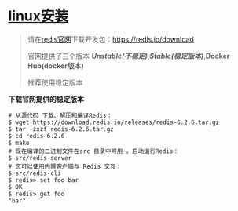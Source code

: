 #   [linux安装](https://www.runoob.com/redis/redis-install.html)

> 请在[redis官网](https://redis.io/download)下载开发包：https://redis.io/download
>
> 官网提供了三个版本 ***Unstable(不稳定)***,***Stable(稳定版本)***,**Docker Hub(docker版本)**
>
> 推荐使用稳定版本 

**下载官网提供的稳定版本**

```shell
# 从源代码 下载、解压和编译Redis：
$ wget https://download.redis.io/releases/redis-6.2.6.tar.gz 
$ tar -zxzf redis-6.2.6.tar.gz
$ cd redis-6.2.6
$ make
# 现在编译的二进制文件在src 目录中可用 。启动运行Redis：
$ src/redis-server
# 您可以使用内置客户端与 Redis 交互：
$ src/redis-cli
$ redis> set foo bar
$ OK
$ redis> get foo
"bar"
```

